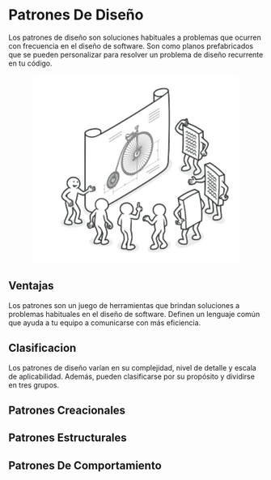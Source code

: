 # Patrones De Diseño

Los patrones de diseño son soluciones habituales a problemas que ocurren con frecuencia en el
diseño de software. Son como planos prefabricados que se pueden personalizar para resolver un
problema de diseño recurrente en tu código.

<p align="center">
  <img src="documentation/patrones-diseno.jpg">
</p>

## Ventajas

Los patrones son un juego de herramientas que brindan soluciones a problemas habituales
en el diseño de software. Definen un lenguaje común que ayuda a tu equipo a comunicarse
con más eficiencia.

## Clasificacion

Los patrones de diseño varían en su complejidad, nivel de detalle y escala de aplicabilidad.
Además, pueden clasificarse por su propósito y dividirse en tres grupos.

## Patrones Creacionales

## Patrones Estructurales

## Patrones De Comportamiento
